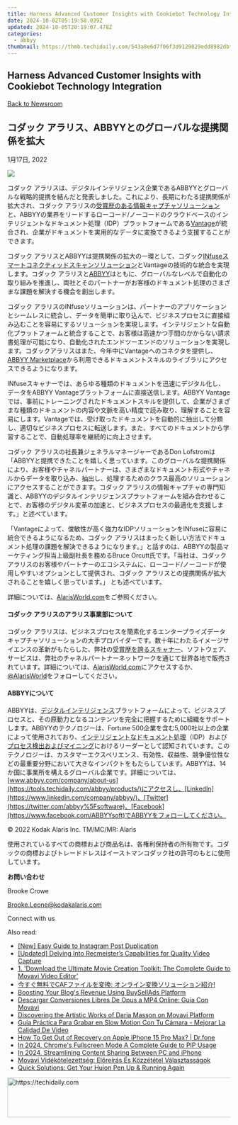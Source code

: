 ```yaml
---
title: Harness Advanced Customer Insights with Cookiebot Technology Integration
date: 2024-10-02T05:19:58.039Z
updated: 2024-10-05T20:19:07.478Z
categories:
  - abbyy
thumbnail: https://thmb.techidaily.com/543a8e6d7f06f3d9129829edd8982dbf9c6a6048e52160481e81c4276bc515b3.jpg
---
```


## Harness Advanced Customer Insights with Cookiebot Technology Integration

[Back to Newsroom](https://tools.techidaily.com/abbyy/products/)

## コダック アラリス、ABBYYとのグローバルな提携関係を拡大

1月17日, 2022

![](https://content.abbyy.com/-/media/project/abbyy/abbyy/branchtemplates/shutterstock_1272462163_1296-x-729.jpg?h=729&iar=0&w=1296)

コダック アラリスは、デジタルインテリジェンス企業であるABBYYとグローバルな戦略的提携を結んだと発表しました。これにより、長期にわたる提携関係が拡大され、コダック アラリスの[受賞歴のある情報キャプチャソリューション](https://www.alarisworld.com/about-us/newsroom/2021/2021-bli-scanner-line-of-the-year?utm%5Fsource=pr&utm%5Fmedium=pressrelease&utm%5Fcampaign=ABBYY)と、ABBYYの業界をリードするローコード/ノーコードのクラウドベースのインテリジェントなドキュメント処理（IDP）プラットフォームである[Vantage](https://tools.techidaily.com/abbyy/products/)が統合され、企業がドキュメントを実用的なデータに変換できるよう支援することができます。

コダック アラリスとABBYYは提携関係の拡大の一環として、コダック[INfuseスマートコネクティッドスキャンソリューション](https://www.alarisworld.com/landing-page/infuse-smart-connected-scanning?utm%5Fsource=pr&utm%5Fmedium=pressrelease&utm%5Fcampaign=ABBYY)とVantageの技術的な統合を実現します。コダック アラリスと[ABBYY](https://tools.techidaily.com/abbyy/products/)はともに、グローバルなレベルで自動化の取り組みを推進し、両社とそのパートナーがお客様のドキュメント処理のさまざまな課題を解決する機会を創出します。

コダック アラリスのINfuseソリューションは、パートナーのアプリケーションとシームレスに統合し、データを簡単に取り込んで、ビジネスプロセスに直接組み込むことを容易にするソリューションを実現します。インテリジェントな自動化プラットフォームと統合することで、お客様は高速かつ手間のかからない請求書処理が可能になり、自動化されたエンドツーエンドのソリューションを実現します。コダックアラリスはまた、今年中にVantageへのコネクタを提供し、[ABBYY Marketplace](https://tools.techidaily.com/abbyy/products/)から利用できるドキュメントスキルのライブラリにアクセスできるようになります。

INfuseスキャナーでは、あらゆる種類のドキュメントを迅速にデジタル化し、データをABBYY Vantageプラットフォームに直接送信します。ABBYY Vantageでは、事前にトレーニングされたドキュメントスキルを提供して、企業がさまざまな種類のドキュメントの内容や文脈を高い精度で読み取り、理解することを容易にします。Vantageでは、受け取ったドキュメントを自動的に抽出して分類し、適切なビジネスプロセスに転送します。また、すべてのドキュメントから学習することで、自動処理率を継続的に向上させます。

コダック アラリスの社長兼ジェネラルマネージャーであるDon Lofstromは 「ABBYYと提携できたことを嬉しく思っています。このグローバルな提携関係により、お客様やチャネルパートナーは、さまざまなドキュメント形式やチャネルからデータを取り込み、抽出し、処理するためのクラス最高のソリューションにアクセスすることができます。コダック アラリスの情報キャプチャの専門知識と、ABBYYのデジタルインテリジェンスプラットフォームを組み合わせることで、お客様のデジタル変革の加速と、ビジネスプロセスの最適化を支援します。」と述べています。

「Vantageによって、俊敏性が高く強力なIDPソリューションをINfuseに容易に統合できるようになるため、コダック アラリスはまったく新しい方法でドキュメント処理の課題を解決できるようになります。」と話すのは、ABBYYの製品マーケティング担当上級副社長を務めるBruce Orcutt氏です。「当社は、コダック アラリスのお客様やパートナーのエコシステムに、ローコード/ノーコードが使用しやすいオプションとして提供され、コダック アラリスとの提携関係が拡大されることを嬉しく思っています。」 とも述べています。

詳細については、[AlarisWorld.com](https://www.alarisworld.com/?utm%5Fsource=pr&utm%5Fmedium=pressrelease&utm%5Fcampaign=boilerplate)をご参照ください。

#### コダック アラリスのアラリス事業部について 

コダック アラリスは、ビジネスプロセスを簡素化するエンタープライズデータキャプチャソリューションの大手プロバイダーです。数十年にわたるイメージサイエンスの革新がもたらした、弊社の[受賞歴を誇るスキャナー](https://www.alarisworld.com/about-us/industry-recognition?utm%5Fsource=pr&utm%5Fmedium=pressrelease&utm%5Fcampaign=boilerplate)、ソフトウェア、サービスは、弊社のチャネルパートナーネットワークを通じて世界各地で販売されています。詳細については、[AlarisWorld.com](https://www.alarisworld.com/?utm%5Fsource=pr&utm%5Fmedium=pressrelease&utm%5Fcampaign=boilerplate)にアクセスするか、[@AlarisWorld](https://twitter.com/AlarisWorld)をフォローしてください。

#### ABBYYについて

ABBYYは、[デジタルインテリジェンス](https://tools.techidaily.com/abbyy/products/)プラットフォームによって、ビジネスプロセスと、その原動力となるコンテンツを完全に把握するために組織をサポートします。ABBYYのテクノロジーは、Fortune 500企業を含む5,000社以上の企業によって使用されており、[インテリジェントなドキュメント処理](https://tools.techidaily.com/abbyy/products/)（IDP）および[プロセス検出およびマイニング](https://tools.techidaily.com/abbyy/products/)におけるリーダーとして認知されています。このテクノロジーは、カスタマーエクスペリエンス、有効性、収益性、競争優位性などの最重要分野において大きなインパクトをもたらしています。ABBYYは、14か国に事業所を構えるグローバル企業です。詳細については、[www.abbyy.com/company/about-us](https://tools.techidaily.com/abbyy/products/)にアクセスし、[LinkedIn](https://www.linkedin.com/company/abbyy/)、[Twitter](https://twitter.com/abbyy%5Fsoftware)、[Facebook](https://www.facebook.com/ABBYYsoft)でABBYYをフォローしてください。

  
© 2022 Kodak Alaris Inc. TM/MC/MR: Alaris

使用されているすべての商標および商品名は、各権利保持者の所有物です。コダックの商標およびトレードドレスはイーストマンコダック社の許可のもとに使用しています。

**お問い合わせ**

Brooke Crowe

[Brooke.Leone@kodakalaris.com](https://tools.techidaily.com/abbyy/products/)

Connect with us

<ins class="adsbygoogle"
     style="display:block"
     data-ad-format="autorelaxed"
     data-ad-client="ca-pub-7571918770474297"
     data-ad-slot="1223367746"></ins>

<ins class="adsbygoogle"
     style="display:block"
     data-ad-client="ca-pub-7571918770474297"
     data-ad-slot="8358498916"
     data-ad-format="auto"
     data-full-width-responsive="true"></ins>

<span class="atpl-alsoreadstyle">Also read:</span>
<div><ul>
<li><a href="https://instagram-clips.techidaily.com/new-easy-guide-to-instagram-post-duplication/"><u>[New] Easy Guide to Instagram Post Duplication</u></a></li>
<li><a href="https://desktop-recording.techidaily.com/updated-delving-into-recmeisters-capabilities-for-quality-video-capture/"><u>[Updated] Delving Into Recmeister’s Capabilities for Quality Video Capture</u></a></li>
<li><a href="https://discover-brilliant.techidaily.com/1-download-the-ultimate-movie-creation-toolkit-the-complete-guide-to-movavi-video-editor/"><u>1. 'Download the Ultimate Movie Creation Toolkit: The Complete Guide to Movavi Video Editor'</u></a></li>
<li><a href="https://discover-brilliant.techidaily.com/1726225069761-caf/"><u>今すぐ無料でCAFファイルを変換: オンライン変換ソリューション紹介!</u></a></li>
<li><a href="https://buynow-info.techidaily.com/boosting-your-blogs-revenue-using-buysellads-platform/"><u>Boosting Your Blog's Revenue Using BuySellAds Platform</u></a></li>
<li><a href="https://discover-brilliant.techidaily.com/descargar-conversiones-libres-de-opus-a-mp4-online-guia-con-movavi/"><u>Descargar Conversiones Libres De Opus a MP4 Online: Guía Con Movavi</u></a></li>
<li><a href="https://discover-brilliant.techidaily.com/discovering-the-artistic-works-of-daria-masson-on-movavi-platform/"><u>Discovering the Artistic Works of Daria Masson on Movavi Platform</u></a></li>
<li><a href="https://discover-brilliant.techidaily.com/guia-practica-para-grabar-en-slow-motion-con-tu-camara-mejorar-la-calidad-de-video/"><u>Guía Práctica Para Grabar en Slow Motion Con Tu Cámara - Mejorar La Calidad De Video</u></a></li>
<li><a href="https://techidaily.com/how-to-get-out-of-recovery-on-apple-iphone-15-pro-max-drfone-by-drfone-ios-system-repair-ios-system-repair/"><u>How To Get Out of Recovery on Apple iPhone 15 Pro Max? | Dr.fone</u></a></li>
<li><a href="https://extra-hints.techidaily.com/in-2024-chromes-fullscreen-mode-a-complete-guide-to-pip-usage/"><u>In 2024, Chrome's Fullscreen Mode A Complete Guide to PIP Usage</u></a></li>
<li><a href="https://some-skills.techidaily.com/in-2024-streamlining-content-sharing-between-pc-and-iphone/"><u>In 2024, Streamlining Content Sharing Between PC and iPhone</u></a></li>
<li><a href="https://discover-brilliant.techidaily.com/movavi-videkotelezettseg-eloreiras-es-kozzetetel-valasztassagok/"><u>Movavi Vidékötelezettség: Előreírás És Közzététel Választasságok</u></a></li>
<li><a href="https://win-howtos.techidaily.com/quick-solutions-get-your-huion-pen-up-and-running-again/"><u>Quick Solutions: Get Your Huion Pen Up & Running Again</u></a></li>
</ul></div>

<!-- affiliate ads begin -->
<a href="https://united.elfm.net/c/5597632/2139563/4704" target="_top" id="2139563">
  <img src="//a.impactradius-go.com/display-ad/4704-2139563" border="0" alt="https://techidaily.com" width="728" height="90"/>
</a>
<img height="0" width="0" src="https://united.elfm.net/i/5597632/2139563/4704" style="position:absolute;visibility:hidden;" border="0" />
<!-- affiliate ads end -->

